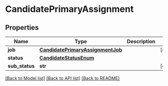 # CandidatePrimaryAssignment

## Properties
Name | Type | Description | Notes
------------ | ------------- | ------------- | -------------
**job** | [**CandidatePrimaryAssignmentJob**](CandidatePrimaryAssignmentJob.md) |  | [optional] 
**status** | [**CandidateStatusEnum**](CandidateStatusEnum.md) |  | 
**sub_status** | **str** |  | [optional] 

[[Back to Model list]](../README.md#documentation-for-models) [[Back to API list]](../README.md#documentation-for-api-endpoints) [[Back to README]](../README.md)


